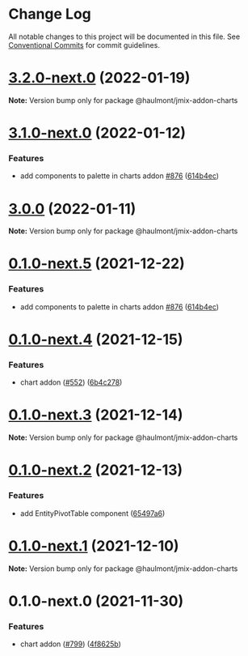 # Change Log

All notable changes to this project will be documented in this file.
See [Conventional Commits](https://conventionalcommits.org) for commit guidelines.

# [3.2.0-next.0](https://github.com/Haulmont/jmix-frontend/compare/@haulmont/jmix-addon-charts@3.1.0-next.0...@haulmont/jmix-addon-charts@3.2.0-next.0) (2022-01-19)

**Note:** Version bump only for package @haulmont/jmix-addon-charts





# [3.1.0-next.0](https://github.com/Haulmont/jmix-frontend/compare/@haulmont/jmix-addon-charts@3.0.0...@haulmont/jmix-addon-charts@3.1.0-next.0) (2022-01-12)


### Features

* add components to palette in charts addon [#876](https://github.com/Haulmont/jmix-frontend/issues/876) ([614b4ec](https://github.com/Haulmont/jmix-frontend/commit/614b4ecce7c7b7130e8c7045144de79e93bfbaf1))





# [3.0.0](https://github.com/Haulmont/jmix-frontend/compare/@haulmont/jmix-addon-charts@0.1.0-next.4...@haulmont/jmix-addon-charts@3.0.0) (2022-01-11)

**Note:** Version bump only for package @haulmont/jmix-addon-charts





# [0.1.0-next.5](https://github.com/Haulmont/jmix-frontend/compare/@haulmont/jmix-addon-charts@0.1.0-next.4...@haulmont/jmix-addon-charts@0.1.0-next.5) (2021-12-22)


### Features

* add components to palette in charts addon [#876](https://github.com/Haulmont/jmix-frontend/issues/876) ([614b4ec](https://github.com/Haulmont/jmix-frontend/commit/614b4ecce7c7b7130e8c7045144de79e93bfbaf1))





# [0.1.0-next.4](https://github.com/Haulmont/jmix-frontend/compare/@haulmont/jmix-addon-charts@0.1.0-next.3...@haulmont/jmix-addon-charts@0.1.0-next.4) (2021-12-15)


### Features

* chart addon ([#552](https://github.com/Haulmont/jmix-frontend/issues/552)) ([6b4c278](https://github.com/Haulmont/jmix-frontend/commit/6b4c278f2e36827b817426995159868debf1fdce))





# [0.1.0-next.3](https://github.com/Haulmont/jmix-frontend/compare/@haulmont/jmix-addon-charts@0.1.0-next.2...@haulmont/jmix-addon-charts@0.1.0-next.3) (2021-12-14)

**Note:** Version bump only for package @haulmont/jmix-addon-charts





# [0.1.0-next.2](https://github.com/Haulmont/jmix-frontend/compare/@haulmont/jmix-addon-charts@0.1.0-next.1...@haulmont/jmix-addon-charts@0.1.0-next.2) (2021-12-13)


### Features

* add EntityPivotTable component ([65497a6](https://github.com/Haulmont/jmix-frontend/commit/65497a66502385408b31dcf6f38c6e006410b364))





# [0.1.0-next.1](https://github.com/Haulmont/jmix-frontend/compare/@haulmont/jmix-addon-charts@0.1.0-next.0...@haulmont/jmix-addon-charts@0.1.0-next.1) (2021-12-10)

**Note:** Version bump only for package @haulmont/jmix-addon-charts





# 0.1.0-next.0 (2021-11-30)


### Features

* chart addon ([#799](https://github.com/Haulmont/jmix-frontend/issues/799)) ([4f8625b](https://github.com/Haulmont/jmix-frontend/commit/4f8625bc295bf9cbcda7a9a87358f283500860ad))
